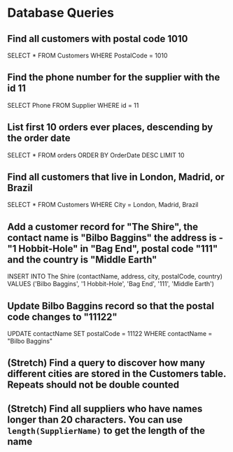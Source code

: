 # Database Queries

## Find all customers with postal code 1010

SELECT * FROM Customers WHERE PostalCode = 1010

## Find the phone number for the supplier with the id 11

SELECT Phone FROM Supplier WHERE id = 11

## List first 10 orders ever places, descending by the order date

SELECT * FROM orders ORDER BY OrderDate DESC LIMIT 10

## Find all customers that live in London, Madrid, or Brazil

SELECT * FROM Customers WHERE City = London, Madrid, Brazil

## Add a customer record for "The Shire", the contact name is "Bilbo Baggins" the address is -"1 Hobbit-Hole" in "Bag End", postal code "111" and the country is "Middle Earth"

INSERT INTO The Shire (contactName, address, city, postalCode, country) VALUES ('Bilbo Baggins', '1 Hobbit-Hole', 'Bag End', '111', 'Middle Earth')

## Update Bilbo Baggins record so that the postal code changes to "11122"

UPDATE contactName SET postalCode = 11122 WHERE contactName = "Bilbo Baggins"

## (Stretch) Find a query to discover how many different cities are stored in the Customers table. Repeats should not be double counted

## (Stretch) Find all suppliers who have names longer than 20 characters. You can use `length(SupplierName)` to get the length of the name
